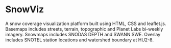 # SnowViz

A snow coverage visualization platform built using HTML, CSS and leaflet.js. 
Basemaps includes streets, terrain, topographic and Planet Labs bi-weekly imagery.
Snowmaps includes SNODAS DEPTH and SWANN SWE.
Overlay includes SNOTEL station locations and watershed boundary at HU2-8.
